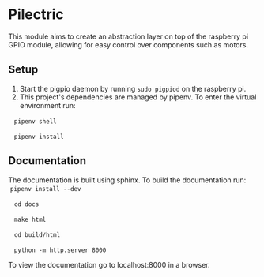 # Pilectric

This module aims to create an abstraction layer on top of the raspberry pi GPIO module, allowing for easy control over components such as motors.


## Setup

1. Start the pigpio daemon by running `sudo pigpiod` on the raspberry pi.
2. This project's dependencies are managed by pipenv. To enter the virtual environment run:

    `pipenv shell`

    `pipenv install`

## Documentation

The documentation is built using sphinx. To build the documentation run:
    `pipenv install --dev`

    `cd docs`

    `make html`

    `cd build/html`

    `python -m http.server 8000`

To view the documentation go to localhost:8000 in a browser.
